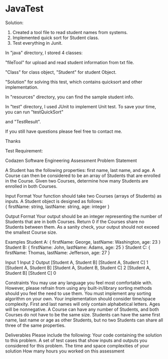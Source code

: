# JavaTest

Solution: 
1. Created a tool file to read student names from systems.
2. Implemented quick sort for Student class.
3. Test everything in Junit.

In "java" directory, I stored 4 classes:

"fileTool" for upload and read student information from txt file.

"Class" for class object, "Student" for student Object.

"Solution" for solving this test, which contains quicksort and other implementation.


In "resources" directory, you can find the sample student info.

In "test" directory, I used JUnit to implement Unit test. To save your time, you can run "testQuickSort"

and "TestResult". 

If you still have questions please feel free to contact me.

Thanks



Test Requirement: 
 
Codazen Software Engineering Assessment 
Problem Statement 
 
A Student has the following properties: first name, last name, and age. A Course can then be considered to be an array of Students that are enrolled in the Course. Given two Courses, determine how many Students are enrolled in both Courses. 
 
Input Format 
Your function should take two Courses (arrays of Students) as inputs. A Student object is designed as follows:  
{ 
    firstName: string,     lastName: string, 
    age: integer 
} 
 
Output Format 
Your output should be an integer representing the number of Students that are in both Courses. Return 0 if the Courses share no Students between them. As a sanity check, your output should not exceed the smallest Course size.  
 
Examples 
Student A: { firstName: George, lastName: Washington, age: 23 } 
Student B: { firstName: John, lastName: Adams, age: 25 } 
Student C: { firstName: Thomas, lastName: Jefferson, age: 27 } 
 
Input 1 	Input 2 	Output 
[Student A, Student B] 	[Student A, Student C] 	1 
[Student A, Student B] 	[Student A, Student B, Student C] 	2 
[Student A, Student B] 	[Student C] 	0 
 
Constraints 
You may use any language you feel most comfortable with. However, please refrain from using any built-in/library sorting methods should you feel the need to use them. You must implement any sorting algorithm on your own. 
Your implementation should consider time/space complexity. 
First and last names will only contain alphabetical letters. 
Ages will be nonnegative. 
A Course can have any number of Students, and both Courses do not have to be the same size. Students can have the same first name, last name or age as other Students, but no two Students can share all three of the same properties. 
 
Deliverables 
Please include the following: 
Your code containing the solution to this problem. 
A set of test cases that show inputs and outputs you considered for this problem. 
The time and space complexities of your solution 
How many hours you worked on this assessment 
